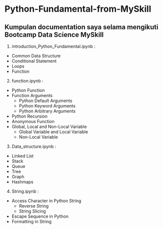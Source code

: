 Python-Fundamental-from-MySkill
==
Kumpulan documentation saya selama mengikuti Bootcamp Data Science MySkill
--
1. introduction_Python_Fundamental.ipynb : 
- Common Data Structure
- Conditional Statement
- Loops
- Function

2. function.ipynb :
- Python Function
- Function Arguments
  - Python Default Arguments
  - Python Keyword Arguments
  - Python Arbitrary Arguments
- Python Recursion
- Anonymous Function
- Global, Local and Non-Local Variable
  - Global Variable and Local Variable
  - Non-Local Variable
  
3. Data_structure.ipynb :
- Linked List
- Stack
- Queue
- Tree
- Graph
- Hashmaps

4. String.ipynb :
- Access Character in Python String
  - Reverse String
  - String Slicing
- Escape Sequence in Python
- Formatting in String
